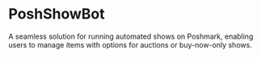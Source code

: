 # PoshShowBot
A seamless solution for running automated shows on Poshmark, enabling users to manage items with options for auctions or buy-now-only shows.
